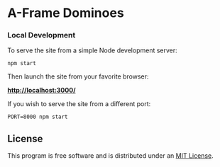 # A-Frame Dominoes


### Local Development

To serve the site from a simple Node development server:

    npm start

Then launch the site from your favorite browser:

[__http://localhost:3000/__](http://localhost:3000/)

If you wish to serve the site from a different port:

    PORT=8000 npm start


## License

This program is free software and is distributed under an [MIT License](LICENSE).

